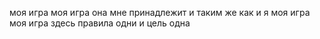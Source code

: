 моя игра моя игра
она мне принадлежит и таким же как и я
моя игра моя игра
здесь правила одни и цель одна
